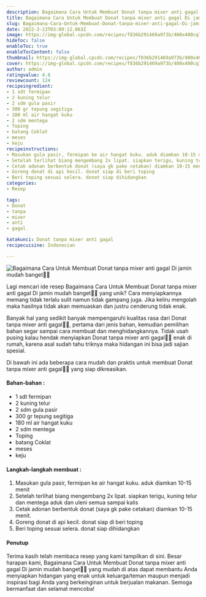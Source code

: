 ```yaml
---
description: Bagaimana Cara Untuk Membuat Donat tanpa mixer anti gagal Di jamin mudah banget"
title: Bagaimana Cara Untuk Membuat Donat tanpa mixer anti gagal Di jamin mudah banget
slug: Bagaimana-Cara-Untuk-Membuat-Donat-tanpa-mixer-anti-gagal-Di-jamin-mudah-banget
date: 2022-3-13T03:09:12.063Z
image: https://img-global.cpcdn.com/recipes/f836b291469a973b/400x400cq70/photo.jpg
hideToc: false
enableToc: true
enableTocContent: false
thumbnail: https://img-global.cpcdn.com/recipes/f836b291469a973b/400x400cq70/photo.jpg
cover: https://img-global.cpcdn.com/recipes/f836b291469a973b/400x400cq70/photo.jpg
author: admin
ratingvalue: 4.8
reviewcount: 124
recipeingredient:
- 1 sdt fermipan
- 2 kuning telur
- 2 sdm gula pasir
- 300 gr tepung segitiga
- 180 ml air hangat kuku
- 2 sdm mentega
- Toping
- batang Coklat
- meses
- keju
recipeinstructions:
- Masukan gula pasir, fermipan ke air hangat kuku. aduk diamkan 10-15 menit
- Setelah terlihat biang mengembang 2x lipat. siapkan terigu, kuning telur dan mentega aduk dan uleni semua sampai kalis
- Cetak adonan berbentuk donat (saya gk pake cetakan) diamkan 10-15 menit.
- Goreng donat di api kecil. donat siap di beri toping
- Beri toping sesuai selera. donat siap dihidangkan
categories:
- Resep

tags:
- Donat
- tanpa
- mixer
- anti
- gagal

katakunci: Donat tanpa mixer anti gagal
recipecuisine: Indonesian

---
```


![Bagaimana Cara Untuk Membuat Donat tanpa mixer anti gagal Di jamin mudah banget👩‍🍳](https://img-global.cpcdn.com/recipes/f836b291469a973b/400x400cq70/photo.jpg)

Lagi mencari ide resep Bagaimana Cara Untuk Membuat Donat tanpa mixer anti gagal Di jamin mudah banget👩‍🍳 yang unik? Cara menyiapkannya memang tidak terlalu sulit namun tidak gampang juga. Jika keliru mengolah maka hasilnya tidak akan memuaskan dan justru cenderung tidak enak.

Banyak hal yang sedikit banyak mempengaruhi kualitas rasa dari Donat tanpa mixer anti gagal👩‍🍳, pertama dari jenis bahan, kemudian pemilihan bahan segar sampai cara membuat dan menghidangkannya. Tidak usah pusing kalau hendak menyiapkan Donat tanpa mixer anti gagal👩‍🍳 enak di rumah, karena asal sudah tahu triknya maka hidangan ini bisa jadi sajian spesial.

Di bawah ini ada beberapa cara mudah dan praktis untuk membuat Donat tanpa mixer anti gagal👩‍🍳 yang siap dikreasikan.

<!--inarticleads1-->

#### Bahan-bahan :

- 1 sdt fermipan
- 2 kuning telur
- 2 sdm gula pasir
- 300 gr tepung segitiga
- 180 ml air hangat kuku
- 2 sdm mentega
- Toping
- batang Coklat
- meses
- keju

<!--inarticleads2-->

#### Langkah-langkah membuat :

1. Masukan gula pasir, fermipan ke air hangat kuku. aduk diamkan 10-15 menit
1. Setelah terlihat biang mengembang 2x lipat. siapkan terigu, kuning telur dan mentega aduk dan uleni semua sampai kalis
1. Cetak adonan berbentuk donat (saya gk pake cetakan) diamkan 10-15 menit.
1. Goreng donat di api kecil. donat siap di beri toping
1. Beri toping sesuai selera. donat siap dihidangkan

#### Penutup

Terima kasih telah membaca resep yang kami tampilkan di sini. Besar harapan kami, Bagaimana Cara Untuk Membuat Donat tanpa mixer anti gagal Di jamin mudah banget👩‍🍳 yang mudah di atas dapat membantu Anda menyiapkan hidangan yang enak untuk keluarga/teman maupun menjadi inspirasi bagi Anda yang berkeinginan untuk berjualan makanan. Semoga bermanfaat dan selamat mencoba!